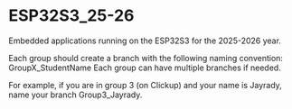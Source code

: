 # ESP32S3_25-26
Embedded applications running on the ESP32S3 for the 2025-2026 year.

Each group should create a branch with the following naming convention: GroupX_StudentName
Each group can have multiple branches if needed.

For example, if you are in group 3 (on Clickup) and your name is Jayrady, name your branch Group3_Jayrady.
